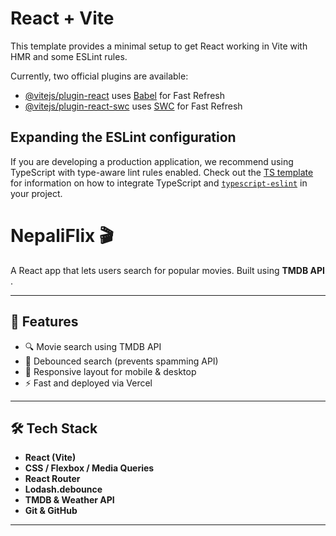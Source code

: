 # React + Vite

This template provides a minimal setup to get React working in Vite with HMR and some ESLint rules.

Currently, two official plugins are available:

- [@vitejs/plugin-react](https://github.com/vitejs/vite-plugin-react/blob/main/packages/plugin-react) uses [Babel](https://babeljs.io/) for Fast Refresh
- [@vitejs/plugin-react-swc](https://github.com/vitejs/vite-plugin-react/blob/main/packages/plugin-react-swc) uses [SWC](https://swc.rs/) for Fast Refresh

## Expanding the ESLint configuration

If you are developing a production application, we recommend using TypeScript with type-aware lint rules enabled. Check out the [TS template](https://github.com/vitejs/vite/tree/main/packages/create-vite/template-react-ts) for information on how to integrate TypeScript and [`typescript-eslint`](https://typescript-eslint.io) in your project.

# NepaliFlix 🎬

A React app that lets users search for popular movies. Built using **TMDB API** .

---

## 🚀 Features

- 🔍 Movie search using TMDB API
- 🎯 Debounced search (prevents spamming API)
- 📱 Responsive layout for mobile & desktop
- ⚡ Fast and deployed via Vercel

---

## 🛠️ Tech Stack

- **React (Vite)**
- **CSS / Flexbox / Media Queries**
- **React Router**
- **Lodash.debounce**
- **TMDB & Weather API**
- **Git & GitHub**

---
 